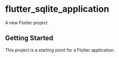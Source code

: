 # flutter_sqlite_application

A new Flutter project.

## Getting Started

This project is a starting point for a Flutter application.
